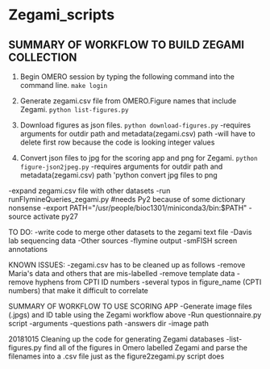 # Zegami_scripts

## SUMMARY OF WORKFLOW TO BUILD ZEGAMI COLLECTION

1. Begin OMERO session by typing the following command into the command line.
    `make login`

2. Generate zegami.csv file from OMERO.Figure names that include Zegami.
    `python list-figures.py`
    
3. Download figures as json files.
    `python download-figures.py`
    -requires arguments for outdir path and metadata(zegami.csv) path
    -will have to delete first row because the code is looking integer values

4. Convert json files to jpg for the scoring app and png for Zegami.
    `python figure-json2jpeg.py`
    -requires arguments for outdir path and metadata(zegami.csv) path
    'python convert jpg files to png

-expand zegami.csv file with other datasets
    -run runFlymineQueries_zegami.py #needs Py2 because of some dictionary nonsense
      -export PATH="/usr/people/bioc1301/miniconda3/bin:$PATH"
      -source activate py27

TO DO:
-write code to merge other datasets to the zegami text file
    -Davis lab sequencing data
    -Other sources
    -flymine output
    -smFISH screen annotations

KNOWN ISSUES:
-zegami.csv has to be cleaned up as follows
    -remove Maria's data and others that are mis-labelled
    -remove template data
    -remove hyphens from CPTI ID numbers
    -several typos in figure_name (CPTI numbers) that make it difficult to correlate

SUMMARY OF WORKFLOW TO USE SCORING APP
-Generate image files (.jpgs) and ID table using the Zegami workflow above
-Run questionnaire.py script
    -arguments
        -questions path
        -answers dir
        -image path
        
20181015
Cleaning up the code for generating Zegami databases
-list-figures.py find all of the figures in Omero labelled Zegami and parse the filenames into a .csv file
 just as the figure2zegami.py script does
